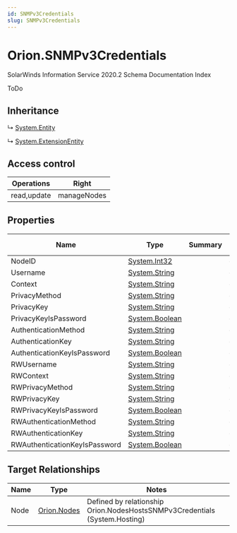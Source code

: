 ```yaml
---
id: SNMPv3Credentials
slug: SNMPv3Credentials
---
```


# Orion.SNMPv3Credentials

SolarWinds Information Service 2020.2 Schema Documentation Index

ToDo

## Inheritance

↳ [System.Entity](./../System/Entity)

↳ [System.ExtensionEntity](./../System/ExtensionEntity)

## Access control

| Operations | Right |
| ------ | ------ |
| read,update | manageNodes |

## Properties

| Name | Type | Summary | Access Control |
| ------ | ------ | ------ | ------ |
| NodeID | [System.Int32](https://docs.microsoft.com/en-us/dotnet/api/system.int32) |  | everyone |
| Username | [System.String](https://docs.microsoft.com/en-us/dotnet/api/system.string) |  | everyone |
| Context | [System.String](https://docs.microsoft.com/en-us/dotnet/api/system.string) |  | everyone |
| PrivacyMethod | [System.String](https://docs.microsoft.com/en-us/dotnet/api/system.string) |  | everyone |
| PrivacyKey | [System.String](https://docs.microsoft.com/en-us/dotnet/api/system.string) |  | everyone |
| PrivacyKeyIsPassword | [System.Boolean](https://docs.microsoft.com/en-us/dotnet/api/system.boolean) |  | everyone |
| AuthenticationMethod | [System.String](https://docs.microsoft.com/en-us/dotnet/api/system.string) |  | everyone |
| AuthenticationKey | [System.String](https://docs.microsoft.com/en-us/dotnet/api/system.string) |  | everyone |
| AuthenticationKeyIsPassword | [System.Boolean](https://docs.microsoft.com/en-us/dotnet/api/system.boolean) |  | everyone |
| RWUsername | [System.String](https://docs.microsoft.com/en-us/dotnet/api/system.string) |  | everyone |
| RWContext | [System.String](https://docs.microsoft.com/en-us/dotnet/api/system.string) |  | everyone |
| RWPrivacyMethod | [System.String](https://docs.microsoft.com/en-us/dotnet/api/system.string) |  | everyone |
| RWPrivacyKey | [System.String](https://docs.microsoft.com/en-us/dotnet/api/system.string) |  | everyone |
| RWPrivacyKeyIsPassword | [System.Boolean](https://docs.microsoft.com/en-us/dotnet/api/system.boolean) |  | everyone |
| RWAuthenticationMethod | [System.String](https://docs.microsoft.com/en-us/dotnet/api/system.string) |  | everyone |
| RWAuthenticationKey | [System.String](https://docs.microsoft.com/en-us/dotnet/api/system.string) |  | everyone |
| RWAuthenticationKeyIsPassword | [System.Boolean](https://docs.microsoft.com/en-us/dotnet/api/system.boolean) |  | everyone |

## Target Relationships

| Name | Type | Notes |
| ------ | ------ | ------ |
| Node | [Orion.Nodes](./../Orion/Nodes) | Defined by relationship Orion.NodesHostsSNMPv3Credentials (System.Hosting) |


